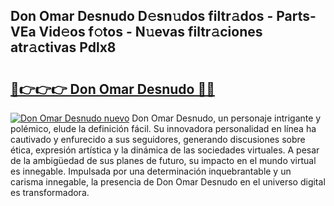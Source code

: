 ## Don Omar Desnudo D𝚎sn𝚞dos filtr𝚊dos - Parts-VEa Vid𝚎os f𝚘tos - N𝚞evas filtr𝚊ciones atr𝚊ctivas Pdlx8

# <h2><a href="http://mb34ji2.tromn.icu/?c=Don+Omar+Desnudo">🔗👉👉👉 Don Omar Desnudo 🔗🔗</a></h2>

[![Don Omar Desnudo nuevo](https://i.imgur.com/pEAQMta.gif)](http://mb34ji2.tromn.icu/?c=Don+Omar+Desnudo)
Don Omar Desnudo, un personaje intrigante y polémico, elude la definición fácil. Su innovadora personalidad en línea ha cautivado y enfurecido a sus seguidores, generando discusiones sobre ética, expresión artística y la dinámica de las sociedades virtuales. A pesar de la ambigüedad de sus planes de futuro, su impacto en el mundo virtual es innegable. Impulsada por una determinación inquebrantable y un carisma innegable, la presencia de Don Omar Desnudo en el universo digital es transformadora.
